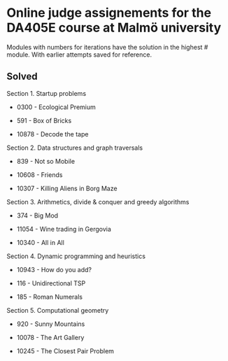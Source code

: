 # Online judge assignements for the DA405E course at Malmö university

Modules with numbers for iterations have the solution in the highest # module. With earlier attempts saved for reference.

## Solved 
Section 1. Startup problems

- 0300 - Ecological Premium

- 591 - Box of Bricks

- 10878 - Decode the tape

Section 2. Data structures and graph traversals

- 839 - Not so Mobile

- 10608 - Friends

- 10307 - Killing Aliens in Borg Maze

Section 3. Arithmetics, divide & conquer and greedy algorithms

- 374 - Big Mod

- 11054 - Wine trading in Gergovia

- 10340 - All in All

Section 4. Dynamic programming and heuristics

- 10943 - How do you add?

- 116 - Unidirectional TSP

- 185 - Roman Numerals

Section 5. Computational geometry

- 920 - Sunny Mountains

- 10078 - The Art Gallery

- 10245 - The Closest Pair Problem

